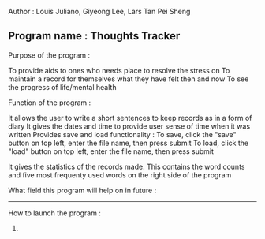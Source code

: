 Author : Louis Juliano, Giyeong Lee, Lars Tan Pei Sheng

Program name : Thoughts Tracker
--------------------------------------------------------
Purpose of the program :

To provide aids to ones who needs place to resolve the stress on
To maintain a record for themselves what they have felt then and now
To see the progress of life/mental health


Function of the program :

It allows the user to write a short sentences to keep records as in a form of diary
It gives the dates and time to provide user sense of time when it was written
Provides save and load functionality : To save, click the "save" button on top left, enter the file name, then press submit
                                       To load, click the "load" button on top left, enter the file name, then press submit

It gives the statistics of the records made.
This contains the word counts and five most frequenty used words on the right side of the program


What field this program will help on in future :





------------------------------------------------------
How to launch the program :

1)
